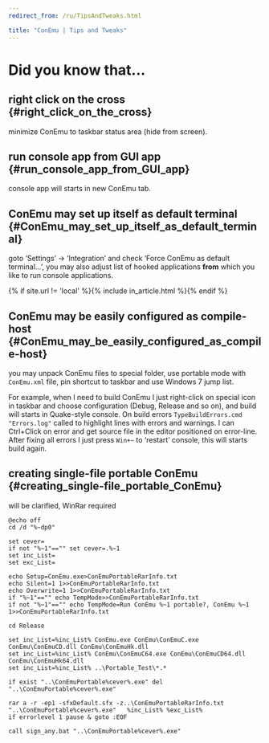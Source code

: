 ```yaml
---
redirect_from: /ru/TipsAndTweaks.html

title: "ConEmu | Tips and Tweaks"
---
```


# Did you know that...

## right click on the cross  {#right_click_on_the_cross}

minimize ConEmu to taskbar status area (hide from screen).



## run console app from GUI app  {#run_console_app_from_GUI_app}

console app will starts in new ConEmu tab.



## ConEmu may set up itself as default terminal  {#ConEmu_may_set_up_itself_as_default_terminal}

goto ‘Settings’ -> ‘Integration’ and check ‘Force ConEmu as default terminal...’,
you may also adjust list of hooked applications
**from** which you like to run console applications.


{% if site.url != 'local' %}{% include in_article.html %}{% endif %}


## ConEmu may be easily configured as compile-host  {#ConEmu_may_be_easily_configured_as_compile-host}

you may unpack ConEmu files to special folder, use portable mode
with `ConEmu.xml` file, pin shortcut to taskbar and use Windows 7
jump list.

For example, when I need to build ConEmu I just right-click on
special icon in taskbar and choose configuration (Debug, Release and
so on), and build will starts in Quake-style console. On build
errors `TypeBuildErrors.cmd "Errors.log"` called to highlight lines
with errors and warnings. I can Ctrl+Click on error and get source
file in the editor positioned on error-line. After fixing all errors
I just press `Win+~` to ‘restart’ console, this will starts build
again.



## creating single-file portable ConEmu  {#creating_single-file_portable_ConEmu}

will be clarified, WinRar required

~~~
@echo off
cd /d "%~dp0"

set cever=
if not "%~1"=="" set cever=.%~1
set inc_List=
set exc_List=

echo Setup=ConEmu.exe>ConEmuPortableRarInfo.txt
echo Silent=1 1>>ConEmuPortableRarInfo.txt
echo Overwrite=1 1>>ConEmuPortableRarInfo.txt
if "%~1"=="" echo TempMode>>ConEmuPortableRarInfo.txt
if not "%~1"=="" echo TempMode=Run ConEmu %~1 portable?, ConEmu %~1 1>>ConEmuPortableRarInfo.txt

cd Release

set inc_List=%inc_List% ConEmu.exe ConEmu\ConEmuC.exe ConEmu\ConEmuCD.dll ConEmu\ConEmuHk.dll
set inc_List=%inc_List% ConEmu\ConEmuC64.exe ConEmu\ConEmuCD64.dll ConEmu\ConEmuHk64.dll
set inc_List=%inc_List% ..\Portable_Test\*.*

if exist "..\ConEmuPortable%cever%.exe" del "..\ConEmuPortable%cever%.exe"

rar a -r -ep1 -sfxDefault.sfx -z..\ConEmuPortableRarInfo.txt "..\ConEmuPortable%cever%.exe"   %inc_List% %exc_List%
if errorlevel 1 pause & goto :EOF

call sign_any.bat "..\ConEmuPortable%cever%.exe"
~~~
